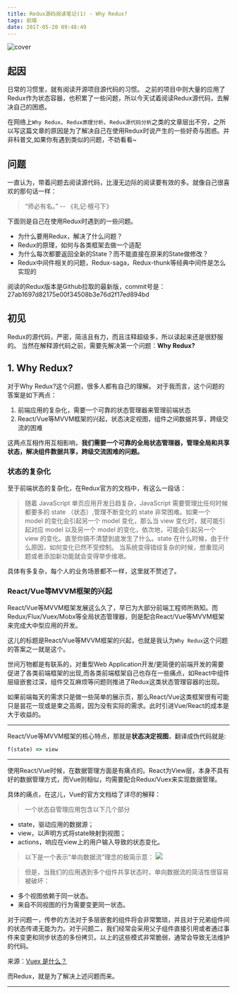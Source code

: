 ```yaml
---
title: Redux源码阅读笔记(1) - Why Redux?
tags: 前端
date: 2017-05-20 09:48:49
---
```


![cover](/images/2018-03-26-085552.jpg)

## 起因
日常的习惯里，就有阅读开源项目源代码的习惯。
之前的项目中则大量的应用了Redux作为状态容器，也积累了一些问题，所以今天试着阅读Redux源代码，去解决自己的困惑。

在网络上`Why Redux`、`Redux原理分析`、`Redux源代码分析`之类的文章层出不穷，之所以写这篇文章的原因是为了解决自己在使用Redux时说产生的一些好奇与困惑。并非科普文,如果你有遇到类似的问题，不妨看看~
<!-- more -->
## 问题

一直认为，带着问题去阅读源代码，比漫无边际的阅读要有效的多。就像自己很喜欢的那句话一样：

> “师必有名。” -- 《礼记·檀弓下》

下面则是自己在使用Redux时遇到的一些问题。

- 为什么要用Redux，解决了什么问题？
- Redux的原理，如何与各类框架去做一个适配
- 为什么每次都要返回全新的State？而不能直接在原来的State做修改？
- Redux中间件相关的问题，Redux-saga，Redux-thunk等经典中间件是怎么实现的

阅读的Redux版本是Github拉取的最新版，commit号是：27ab1697d82175e00f34508b3e76d2f17ed894bd

## 初见

Redux的源代码，严密，简洁且有力，而且注释超级多，所以读起来还是很舒服的。
当然在解释源代码之前，需要先解决第一个问题：**Why Redux?**

## 1. Why Redux?

对于Why Redux?这个问题，很多人都有自己的理解。
对于我而言，这个问题的答案是如下两点：

1. 前端应用的复杂化，需要一个可靠的状态管理器来管理前端状态
2. React/Vue等MVVM框架的兴起，状态决定视图，组件之间数据共享，跨级交流的困难

这两点互相作用互相影响，**我们需要一个可靠的全局状态管理器，管理全局和共享状态，解决组件数据共享，跨级交流困难的问题。**

### 状态的复杂化

至于前端状态的复杂化，在Redux官方的文档中，有这么一段话：

> 随着 JavaScript 单页应用开发日趋复杂，JavaScript 需要管理比任何时候都要多的 state （状态）,管理不断变化的 state 非常困难。如果一个 model 的变化会引起另一个 model 变化，那么当 view 变化时，就可能引起对应 model 以及另一个 model 的变化，依次地，可能会引起另一个 view 的变化。直至你搞不清楚到底发生了什么。state 在什么时候，由于什么原因，如何变化已然不受控制。 当系统变得错综复杂的时候，想重现问题或者添加新功能就会变得举步维艰。

具体有多复杂，每个人的业务场景都不一样，这里就不赘述了。

### React/Vue等MVVM框架的兴起

React/Vue等MVVM框架发展这么久了，早已为大部分前端工程师所熟知。而Redux/Flux/Vuex/Mobx等全局状态管理器，则是配合React/Vue等MVVM框架来完成大中型应用的开发。

这儿的标题是React/Vue等MVVM框架的兴起，也就是我认为`Why Redux`这个问题的答案之一就是这个。

世间万物都是有联系的，对重型Web Application开发/更简便的前端开发的需要促进了各类前端框架的出现,而各类前端框架自己也存在一些痛点，如React中组件层级嵌套过深，组件交互麻烦等问题则推进了Redux这类状态管理容器的出现。

如果前端每天的需求只是做一些简单的展示页，那么React/Vue这类框架很有可能只是昙花一现或是束之高阁，因为没有实际的需求。此时引进Vue/React的成本是大于收益的。

---
React/Vue等MVVM框架的核心特点，那就是**状态决定视图**，翻译成伪代码就是:

```javascript
f(state) => view
```

---
使用React/Vue时候，在数据管理方面是有痛点的。React为View层，本身不具有好的数据管理方式，而Vue则相似，均需要配合Redux/Vuex来实现数据管理。

具体的痛点，在这儿，Vue的官方文档给了详尽的解释：

> 一个状态自管理应用包含以下几个部分
- state，驱动应用的数据源；
- view，以声明方式将state映射到视图；
- actions，响应在view上的用户输入导致的状态变化。

> 以下是一个表示“单向数据流”理念的极简示意：
![](/images/2018-03-26-085553.jpg)

> 但是，当我们的应用遇到多个组件共享状态时，单向数据流的简洁性很容易被破坏：
- 多个视图依赖于同一状态。
- 来自不同视图的行为需要变更同一状态。
>
对于问题一，传参的方法对于多层嵌套的组件将会非常繁琐，并且对于兄弟组件间的状态传递无能为力。对于问题二，我们经常会采用父子组件直接引用或者通过事件来变更和同步状态的多份拷贝。以上的这些模式非常脆弱，通常会导致无法维护的代码。

来源：[Vuex 是什么？](https://vuex.vuejs.org/zh-cn/intro.html)

而Redux，就是为了解决上述问题而来。

---
